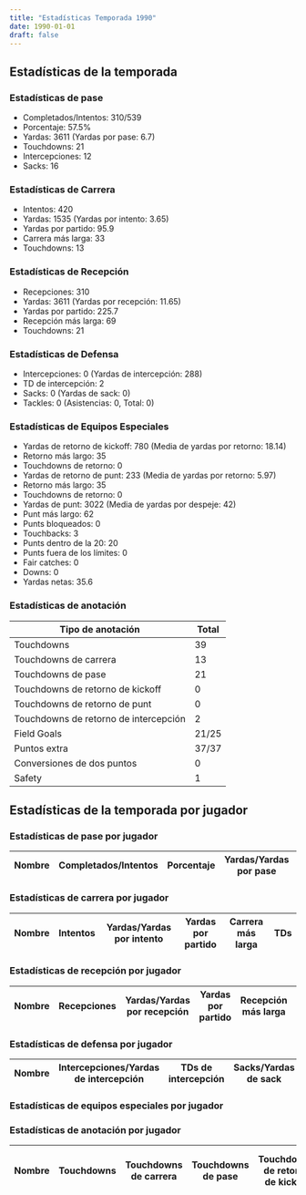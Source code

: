 ```yaml
---
title: "Estadísticas Temporada 1990"
date: 1990-01-01
draft: false
---
```


## Estadísticas de la temporada
### Estadísticas de pase
* Completados/Intentos: 310/539
* Porcentaje: 57.5%
* Yardas: 3611 (Yardas por pase: 6.7)
* Touchdowns: 21
* Intercepciones: 12
* Sacks: 16

### Estadísticas de Carrera
* Intentos: 420
* Yardas: 1535 (Yardas por intento: 3.65)
* Yardas por partido: 95.9
* Carrera más larga: 33
* Touchdowns: 13

### Estadísticas de Recepción
* Recepciones: 310
* Yardas: 3611 (Yardas por recepción: 11.65)
* Yardas por partido: 225.7
* Recepción más larga: 69
* Touchdowns: 21

### Estadísticas de Defensa
* Intercepciones: 0 (Yardas de intercepción: 288)
* TD de intercepción: 2
* Sacks: 0 (Yardas de sack: 0)
* Tackles: 0 (Asistencias: 0, Total: 0)

### Estadísticas de Equipos Especiales
* Yardas de retorno de kickoff: 780 (Media de yardas por retorno: 18.14)
* Retorno más largo: 35
* Touchdowns de retorno: 0
* Yardas de retorno de punt: 233 (Media de yardas por retorno: 5.97)
* Retorno más largo: 35
* Touchdowns de retorno: 0
* Yardas de punt: 3022 (Media de yardas por despeje: 42)
* Punt más largo: 62
* Punts bloqueados: 0
* Touchbacks: 3
* Punts dentro de la 20: 20
* Punts fuera de los límites: 0
* Fair catches: 0
* Downs: 0
* Yardas netas: 35.6

### Estadísticas de anotación
| Tipo de anotación | Total |
|-------------------|-------|
| Touchdowns | 39 |
| Touchdowns de carrera | 13 |
| Touchdowns de pase | 21 |
| Touchdowns de retorno de kickoff | 0 |
| Touchdowns de retorno de punt | 0 |
| Touchdowns de retorno de intercepción | 2 |
| Field Goals | 21/25 |
| Puntos extra | 37/37 |
| Conversiones de dos puntos | 0 |
| Safety | 1 |

## Estadísticas de la temporada por jugador
### Estadísticas de pase por jugador
| Nombre | Completados/Intentos | Porcentaje | Yardas/Yardas por pase | TDs | Intercepciones | Sacks |
|--------|----------------------|------------|------------------------|-----|----------------|-------|


### Estadísticas de carrera por jugador
| Nombre | Intentos | Yardas/Yardas por intento | Yardas por partido | Carrera más larga | TDs |
|--------|----------|--------------------------|--------------------|-------------------|-----|


### Estadísticas de recepción por jugador
| Nombre | Recepciones | Yardas/Yardas por recepción | Yardas por partido | Recepción más larga | TDs |
|--------|-------------|----------------------------|--------------------|---------------------|-----|


### Estadísticas de defensa por jugador
| Nombre | Intercepciones/Yardas de intercepción | TDs de intercepción | Sacks/Yardas de sack | Tackles/Asistencias/Total |
|--------|--------------------------------------|---------------------|-----------------------|--------------------------|


### Estadísticas de equipos especiales por jugador
<!-- Puedes agregar aquí tablas para KickoffReturn, PuntReturn, Punting, Kicking si lo necesitas -->

### Estadísticas de anotación por jugador
| Nombre | Touchdowns | Touchdowns de carrera | Touchdowns de pase | Touchdowns de retorno de kickoff | Touchdowns de retorno de punt | Touchdowns de retorno de intercepción | Field Goals | Puntos extra | Conversiones de dos puntos | Safety |
|--------|------------|----------------|---------------------|----------------------------------|-------------------------------|----------------------------------|------------|--------------|--------------------------|--------|
